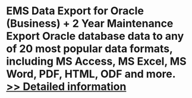 # EMS Data Export for Oracle (Business) + 2 Year Maintenance<br />Export Oracle database data to any of 20 most popular data formats, including MS Access, MS Excel, MS Word, PDF, HTML, ODF and more.<br />[>> Detailed information](https://secure.shareit.com/shareit/product.html?productid=300169944&affiliateid=200057808)